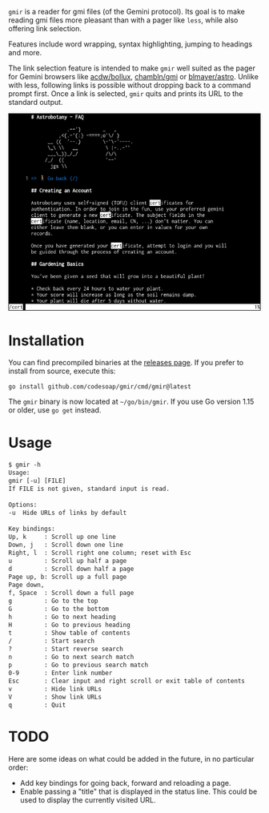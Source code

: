 `gmir` is a reader for gmi files (of the Gemini protocol). Its goal is
to make reading gmi files more pleasant than with a pager like `less`,
while also offering link selection.

Features include word wrapping, syntax highlighting, jumping to headings
and more.

The link selection feature is intended to make `gmir`
well suited as the pager for Gemini browsers like
[acdw/bollux](https://tildegit.org/acdw/bollux),
[chambln/gmi](https://sr.ht/~chambln/gmi/) or
[blmayer/astro](https://github.com/blmayer/astro). Unlike with less,
following links is possible without dropping back to a command prompt
first. Once a link is selected, `gmir` quits and prints its URL to the
standard output.

![screenshot of gmir](./screenshot.png)

# Installation
You can find precompiled binaries at the
[releases page](https://github.com/codesoap/gmir/releases). If you
prefer to install from source, execute this:

```
go install github.com/codesoap/gmir/cmd/gmir@latest
```

The `gmir` binary is now located at `~/go/bin/gmir`. If you use Go
version 1.15 or older, use `go get` instead.

# Usage
```
$ gmir -h
Usage:
gmir [-u] [FILE]
If FILE is not given, standard input is read.

Options:
-u  Hide URLs of links by default

Key bindings:
Up, k     : Scroll up one line
Down, j   : Scroll down one line
Right, l  : Scroll right one column; reset with Esc
u         : Scroll up half a page
d         : Scroll down half a page
Page up, b: Scroll up a full page
Page down,
f, Space  : Scroll down a full page
g         : Go to the top
G         : Go to the bottom
h         : Go to next heading
H         : Go to previous heading
t         : Show table of contents
/         : Start search
?         : Start reverse search
n         : Go to next search match
p         : Go to previous search match
0-9       : Enter link number
Esc       : Clear input and right scroll or exit table of contents
v         : Hide link URLs
V         : Show link URLs
q         : Quit
```

# TODO
Here are some ideas on what could be added in the future, in no
particular order:
- Add key bindings for going back, forward and reloading a page.
- Enable passing a "title" that is displayed in the status line. This
  could be used to display the currently visited URL.
